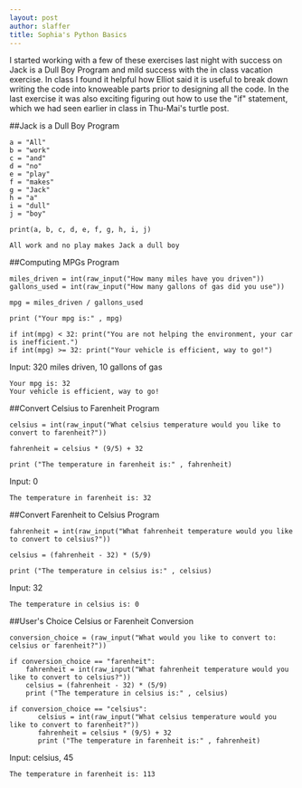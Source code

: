 ```yaml
---
layout: post
author: slaffer
title: Sophia's Python Basics
---
```


I started working with a few of these exercises last night with success on Jack is a Dull Boy Program and mild success with the in class vacation exercise. In class I found it helpful how Elliot said it is useful to break down writing the code into knoweable parts prior to designing all the code. In the last exercise it was also exciting figuring out how to use the "if" statement, which we had seen earlier in class in Thu-Mai's turtle post. 

##Jack is a Dull Boy Program

```
a = "All"
b = "work"
c = "and"
d = "no"
e = "play"
f = "makes"
g = "Jack"
h = "a"
i = "dull"
j = "boy"

print(a, b, c, d, e, f, g, h, i, j)
```

```
All work and no play makes Jack a dull boy
```

##Computing MPGs Program

```
miles_driven = int(raw_input("How many miles have you driven"))
gallons_used = int(raw_input("How many gallons of gas did you use"))

mpg = miles_driven / gallons_used

print ("Your mpg is:" , mpg)

if int(mpg) < 32: print("You are not helping the environment, your car is inefficient.")
if int(mpg) >= 32: print("Your vehicle is efficient, way to go!")
```
Input: 320 miles driven, 10 gallons of gas

```
Your mpg is: 32
Your vehicle is efficient, way to go!
```

##Convert Celsius to Farenheit Program

```
celsius = int(raw_input("What celsius temperature would you like to convert to farenheit?"))

fahrenheit = celsius * (9/5) + 32

print ("The temperature in farenheit is:" , fahrenheit)
```

Input: 0

```
The temperature in farenheit is: 32
```

##Convert Farenheit to Celsius Program

```
fahrenheit = int(raw_input("What fahrenheit temperature would you like to convert to celsius?"))

celsius = (fahrenheit - 32) * (5/9)

print ("The temperature in celsius is:" , celsius)
```

Input: 32

```
The temperature in celsius is: 0
```

##User's Choice Celsius or Farenheit Conversion

```
conversion_choice = (raw_input("What would you like to convert to: celsius or farenheit?"))

if conversion_choice == "farenheit":
    fahrenheit = int(raw_input("What fahrenheit temperature would you like to convert to celsius?"))
    celsius = (fahrenheit - 32) * (5/9)
    print ("The temperature in celsius is:" , celsius)

if conversion_choice == "celsius":
       celsius = int(raw_input("What celsius temperature would you like to convert to farenheit?"))
       fahrenheit = celsius * (9/5) + 32
       print ("The temperature in farenheit is:" , fahrenheit)
```

Input: celsius, 45

```
The temperature in farenheit is: 113
```
